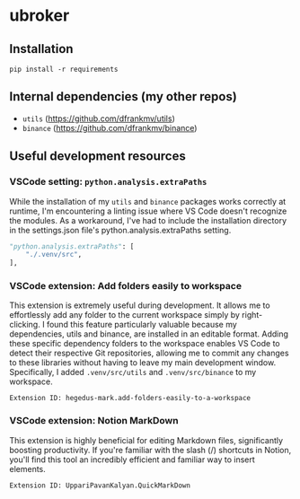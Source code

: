 # ubroker

## Installation

```
pip install -r requirements
```

## Internal dependencies (my other repos)

- `utils` (https://github.com/dfrankmv/utils)
- `binance` (https://github.com/dfrankmv/binance)

## Useful development resources

### VSCode setting: `python.analysis.extraPaths`

While the installation of my `utils` and `binance` packages works correctly at runtime, I'm encountering a linting issue where VS Code doesn't recognize the modules. As a workaround, I've had to include the installation directory in the settings.json file's python.analysis.extraPaths setting.

```python
"python.analysis.extraPaths": [
    "./.venv/src",
],
```

### VSCode extension: Add folders easily to workspace

This extension is extremely useful during development. It allows me to effortlessly add any folder to the current workspace simply by right-clicking. I found this feature particularly valuable because my dependencies, utils and binance, are installed in an editable format. Adding these specific dependency folders to the workspace enables VS Code to detect their respective Git repositories, allowing me to commit any changes to these libraries without having to leave my main development window. Specifically, I added `.venv/src/utils` and `.venv/src/binance` to my workspace.

```
Extension ID: hegedus-mark.add-folders-easily-to-a-workspace
```

### VSCode extension: Notion MarkDown

This extension is highly beneficial for editing Markdown files, significantly boosting productivity. If you're familiar with the slash (/) shortcuts in Notion, you'll find this tool an incredibly efficient and familiar way to insert elements.

```
Extension ID: UppariPavanKalyan.QuickMarkDown
```